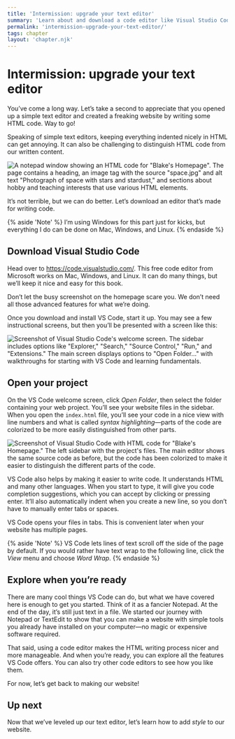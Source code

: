 ```yaml
---
title: 'Intermission: upgrade your text editor'
summary: 'Learn about and download a code editor like Visual Studio Code that provides syntax highlighting and other features specifically for coding.'
permalink: 'intermission-upgrade-your-text-editor/'
tags: chapter
layout: 'chapter.njk'
---
```


# Intermission: upgrade your text editor

You’ve come a long way. Let’s take a second to appreciate that you opened up a simple text editor and created a freaking website by writing some HTML code. Way to go!

Speaking of simple text editors, keeping everything indented nicely in HTML can get annoying. It can also be challenging to distinguish HTML code from our written content.

![A notepad window showing an HTML code for "Blake's Homepage". The page contains a heading, an image tag with the source "space.jpg" and alt text "Photograph of space with stars and stardust," and sections about hobby and teaching interests that use various HTML elements.](/assets/img/code-editor-1.webp)

It’s not terrible, but we can do better. Let’s download an editor that’s made for writing code.

{% aside 'Note' %}
I’m using Windows for this part just for kicks, but everything I do can be done on Mac, Windows, and Linux.
{% endaside %}

## Download Visual Studio Code

Head over to <https://code.visualstudio.com/>. This free code editor from Microsoft works on Mac, Windows, and Linux. It can do many things, but we’ll keep it nice and easy for this book.

Don’t let the busy screenshot on the homepage scare you. We don’t need all those advanced features for what we’re doing.

Once you download and install VS Code, start it up. You may see a few instructional screens, but then you’ll be presented with a screen like this:

![Screenshot of Visual Studio Code's welcome screen. The sidebar includes options like "Explorer," "Search," "Source Control," "Run," and "Extensions." The main screen displays options to "Open Folder..." with walkthroughs for starting with VS Code and learning fundamentals.](/assets/img/code-editor-2.webp)

## Open your project

On the VS Code welcome screen, click _Open Folder_, then select the folder containing your web project. You’ll see your website files in the sidebar. When you open the `index.html` file, you’ll see your code in a nice view with line numbers and what is called _syntax highlighting_—parts of the code are colorized to be more easily distinguished from other parts.

![Screenshot of Visual Studio Code with HTML code for "Blake's Homepage." The left sidebar with the project's files. The main editor shows the same source code as before, but the code has been colorized to make it easier to distinguish the different parts of the code.](/assets/img/code-editor-3.webp)

VS Code also helps by making it easier to write code. It understands HTML and many other languages. When you start to type, it will give you code completion suggestions, which you can accept by clicking or pressing enter. It’ll also automatically indent when you create a new line, so you don’t have to manually enter tabs or spaces.

VS Code opens your files in tabs. This is convenient later when your website has multiple pages.

{% aside 'Note' %}
VS Code lets lines of text scroll off the side of the page by default. If you would rather have text wrap to the following line, click the _View_ menu and choose _Word Wrap_.
{% endaside %}

## Explore when you’re ready

There are many cool things VS Code can do, but what we have covered here is enough to get you started. Think of it as a fancier Notepad. At the end of the day, it’s still just text in a file. We started our journey with Notepad or TextEdit to show that you can make a website with simple tools you already have installed on your computer—no magic or expensive software required.

That said, using a code editor makes the HTML writing process nicer and more manageable. And when you’re ready, you can explore all the features VS Code offers. You can also try other code editors to see how you like them.

For now, let’s get back to making our website!

## Up next

Now that we’ve leveled up our text editor, let’s learn how to add _style_ to our website.